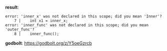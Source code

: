 **result**:
```
error: 'inner_x' was not declared in this scope; did you mean 'Inner'?
    7 |    int x1 = inner_x;
error: 'inner_func' was not declared in this scope; did you mean 'outer_func'?
    8 |    inner_func();
```
**godbolt**: https://godbolt.org/z/Y5oeGzrcb
